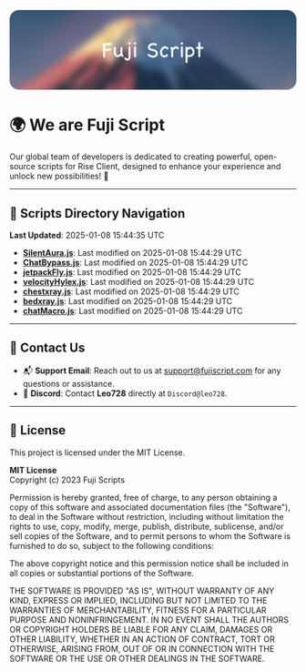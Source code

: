 ![Banner](.github/b.webp)

# 🌍 **We are Fuji Script**

Our global team of developers is dedicated to creating powerful, open-source scripts for Rise Client, designed to enhance your experience and unlock new possibilities! 🌟

---
<!-- SCRIPTS_NAVIGATION_START -->
## 📂 **Scripts Directory Navigation**

**Last Updated**: 2025-01-08 15:44:35 UTC

- **[SilentAura.js](scripts/SilentAura.js)**: Last modified on 2025-01-08 15:44:29 UTC
- **[ChatBypass.js](scripts/ChatBypass.js)**: Last modified on 2025-01-08 15:44:29 UTC
- **[jetpackFly.js](scripts/jetpackFly.js)**: Last modified on 2025-01-08 15:44:29 UTC
- **[velocityHylex.js](scripts/velocityHylex.js)**: Last modified on 2025-01-08 15:44:29 UTC
- **[chestxray.js](scripts/chestxray.js)**: Last modified on 2025-01-08 15:44:29 UTC
- **[bedxray.js](scripts/bedxray.js)**: Last modified on 2025-01-08 15:44:29 UTC
- **[chatMacro.js](scripts/chatMacro.js)**: Last modified on 2025-01-08 15:44:29 UTC

<!-- SCRIPTS_NAVIGATION_END -->

---

## 💬 **Contact Us**  
- 📬 **Support Email**: Reach out to us at [support@fujiscript.com](mailto:support@fujiscript.com) for any questions or assistance.  
- 💬 **Discord**: Contact **Leo728** directly at `Discord@leo728`.

---

## 📜 **License**

This project is licensed under the MIT License.  

**MIT License**  
Copyright (c) 2023 Fuji Scripts  

Permission is hereby granted, free of charge, to any person obtaining a copy of this software and associated documentation files (the "Software"), to deal in the Software without restriction, including without limitation the rights to use, copy, modify, merge, publish, distribute, sublicense, and/or sell copies of the Software, and to permit persons to whom the Software is furnished to do so, subject to the following conditions:  

The above copyright notice and this permission notice shall be included in all copies or substantial portions of the Software.  

THE SOFTWARE IS PROVIDED "AS IS", WITHOUT WARRANTY OF ANY KIND, EXPRESS OR IMPLIED, INCLUDING BUT NOT LIMITED TO THE WARRANTIES OF MERCHANTABILITY, FITNESS FOR A PARTICULAR PURPOSE AND NONINFRINGEMENT. IN NO EVENT SHALL THE AUTHORS OR COPYRIGHT HOLDERS BE LIABLE FOR ANY CLAIM, DAMAGES OR OTHER LIABILITY, WHETHER IN AN ACTION OF CONTRACT, TORT OR OTHERWISE, ARISING FROM, OUT OF OR IN CONNECTION WITH THE SOFTWARE OR THE USE OR OTHER DEALINGS IN THE SOFTWARE.  
